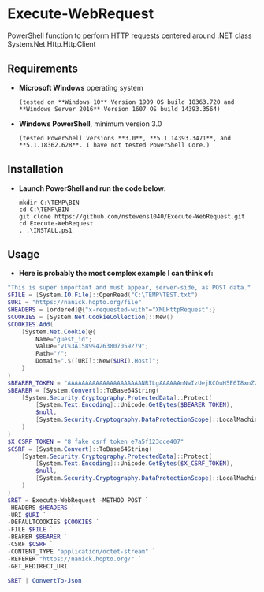# Execute-WebRequest
PowerShell function to perform HTTP requests centered around .NET class System.Net.Http.HttpClient

## Requirements

*   **Microsoft Windows** operating system

        (tested on **Windows 10** Version 1909 OS build 18363.720 and **Windows Server 2016** Version 1607 OS build 14393.3564)

*   **Windows PowerShell**, minimum version 3.0

        (tested PowerShell versions **3.0**, **5.1.14393.3471**, and **5.1.18362.628**. I have not tested PowerShell Core.)

## Installation

*   **Launch PowerShell and run the code below:**

    <pre><code>mkdir C:\TEMP\BIN
    cd C:\TEMP\BIN 
    git clone https://github.com/nstevens1040/Execute-WebRequest.git
    cd Execute-WebRequest
    . .\INSTALL.ps1</code></pre>

## Usage

*   **Here is probably the most complex example I can think of:**
```powershell
"This is super important and must appear, server-side, as POST data." | out-File C:\TEMP\TEST.txt -encoding UTF8
$FILE = [System.IO.File]::OpenRead("C:\TEMP\TEST.txt")
$URI = "https://nanick.hopto.org/file"
$HEADERS = [ordered]@{"x-requested-with"="XMLHttpRequest";}
$COOKIES = [System.Net.CookieCollection]::New()
$COOKIES.Add(
    [System.Net.Cookie]@{
        Name="guest_id";
        Value="v1%3A158994263807059279";
        Path="/";
        Domain=".$([URI]::New($URI).Host)";
    }
)
$BEARER_TOKEN = "AAAAAAAAAAAAAAAAAAAAANRILgAAAAAAnNwIzUejRCOuH5E6I8xnZz4puTs%3D_FAKE_TOKEN_1IUq16cHjhLTvJu4FA33AGWWjCpTnA"
$BEARER = [System.Convert]::ToBase64String(
    [System.Security.Cryptography.ProtectedData]::Protect(
        [System.Text.Encoding]::Unicode.GetBytes($BEARER_TOKEN),
        $null,
        [System.Security.Cryptography.DataProtectionScope]::LocalMachine
    )
)
$X_CSRF_TOKEN = "8_fake_csrf_token_e7a5f123dce407"
$CSRF = [System.Convert]::ToBase64String(
    [System.Security.Cryptography.ProtectedData]::Protect(
        [System.Text.Encoding]::Unicode.GetBytes($X_CSRF_TOKEN),
        $null,
        [System.Security.Cryptography.DataProtectionScope]::LocalMachine
    )
)
$RET = Execute-WebRequest -METHOD POST `
-HEADERS $HEADERS `
-URI $URI `
-DEFAULTCOOKIES $COOKIES `
-FILE $FILE `
-BEARER $BEARER `
-CSRF $CSRF `
-CONTENT_TYPE "application/octet-stream" `
-REFERER "https://nanick.hopto.org/" `
-GET_REDIRECT_URI

$RET | ConvertTo-Json

```

